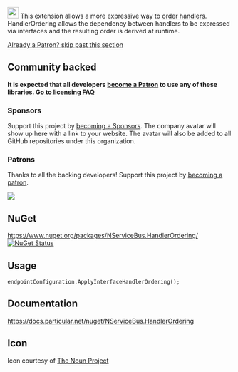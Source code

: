 <img src="https://raw.github.com/NServiceBusExtensions/NServiceBus.HandlerOrdering/master/src/icon.png" height="25px"> This extension allows a more expressive way to [order handlers](https://docs.particular.net/nservicebus/handlers/handler-ordering). HandlerOrdering allows the dependency between handlers to be expressed via interfaces and the resulting order is derived at runtime.

<!--- StartOpenCollectiveBackers -->

[Already a Patron? skip past this section](#endofbacking)


## Community backed

**It is expected that all developers [become a Patron](https://opencollective.com/nservicebusextensions/order/6976) to use any of these libraries. [Go to licensing FAQ](https://github.com/NServiceBusExtensions/Home/blob/master/readme.md#licensingpatron-faq)**


### Sponsors

Support this project by [becoming a Sponsors](https://opencollective.com/nservicebusextensions/order/6972). The company avatar will show up here with a link to your website. The avatar will also be added to all GitHub repositories under this organization.


### Patrons

Thanks to all the backing developers! Support this project by [becoming a patron](https://opencollective.com/nservicebusextensions/order/6976).

<img src="https://opencollective.com/nservicebusextensions/tiers/patron.svg?width=890&avatarHeight=60&button=false">

<!--- EndOpenCollectiveBackers -->

<a href="#" id="endofbacking"></a>

## NuGet

https://www.nuget.org/packages/NServiceBus.HandlerOrdering/ [![NuGet Status](http://img.shields.io/nuget/v/NServiceBus.HandlerOrdering.svg)](https://www.nuget.org/packages/NServiceBus.HandlerOrdering/)


## Usage

```
endpointConfiguration.ApplyInterfaceHandlerOrdering();
```


## Documentation

https://docs.particular.net/nuget/NServiceBus.HandlerOrdering


## Icon

Icon courtesy of [The Noun Project](http://thenounproject.com)